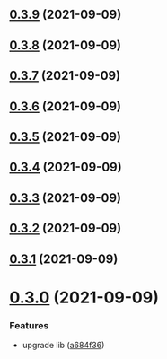 ## [0.3.9](https://github.com/GiovanniCardamone/polyfull/compare/v0.3.8...v0.3.9) (2021-09-09)



## [0.3.8](https://github.com/GiovanniCardamone/polyfull/compare/v0.3.7...v0.3.8) (2021-09-09)



## [0.3.7](https://github.com/GiovanniCardamone/polyfull/compare/v0.3.6...v0.3.7) (2021-09-09)



## [0.3.6](https://github.com/GiovanniCardamone/polyfull/compare/v0.3.5...v0.3.6) (2021-09-09)



## [0.3.5](https://github.com/GiovanniCardamone/polyfull/compare/v0.3.4...v0.3.5) (2021-09-09)



## [0.3.4](https://github.com/GiovanniCardamone/polyfull/compare/v0.3.3...v0.3.4) (2021-09-09)



## [0.3.3](https://github.com/GiovanniCardamone/polyfull/compare/v0.3.2...v0.3.3) (2021-09-09)



## [0.3.2](https://github.com/GiovanniCardamone/polyfull/compare/v0.3.1...v0.3.2) (2021-09-09)



## [0.3.1](https://github.com/GiovanniCardamone/polyfull/compare/v0.3.0...v0.3.1) (2021-09-09)



# [0.3.0](https://github.com/GiovanniCardamone/polyfull/compare/v0.2.8...v0.3.0) (2021-09-09)


### Features

* upgrade lib ([a684f36](https://github.com/GiovanniCardamone/polyfull/commit/a684f36f616360e457b718fd62ebb120206b7c5f))



